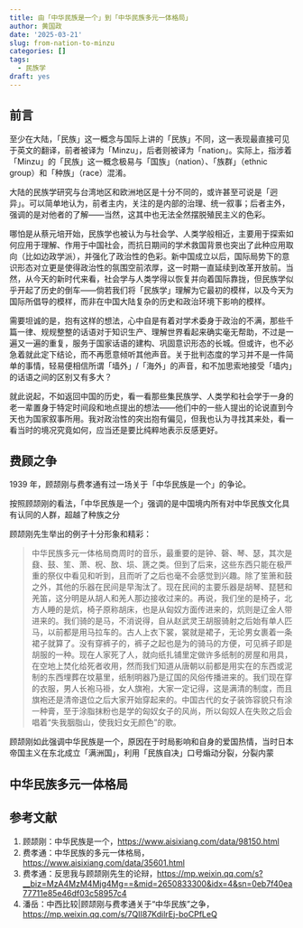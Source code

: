 ```yaml
---
title: 由「中华民族是一个」到「中华民族多元一体格局」
author: 黄国政
date: '2025-03-21'
slug: from-nation-to-minzu
categories: []
tags:
  - 民族学
draft: yes
---
```


<!--more-->

## 前言

至少在大陆，「民族」这一概念与国际上讲的「民族」不同，这一表现最直接可见于英文的翻译，前者被译为「Minzu」，后者则被译为「nation」。实际上，指涉着「Minzu」的「民族」这一概念极易与「国族」（nation）、「族群」（ethnic group）和「种族」（race）混淆。

大陆的民族学研究与台湾地区和欧洲地区是十分不同的，或许甚至可说是「迥异」。可以简单地认为，前者主内，关注的是内部的治理、统一叙事；后者主外，强调的是对他者的了解——当然，这其中也无法全然摆脱殖民主义的色彩。

哪怕是从蔡元培开始，民族学也被认为与社会学、人类学般相近，主要用于探索如何应用于理解、作用于中国社会，而抗日期间的学术救国背景也突出了此种应用取向（比如边政学派），并强化了政治性的色彩。新中国成立以后，国际局势下的意识形态对立更是使得政治性的氛围空前浓厚，这一时期一直延续到改革开放前。当然，从今天的新时代来看，社会学与人类学得以恢复并向着国际靠拢，但民族学似乎开起了历史的倒车——倘若我们将「民族学」理解为它最初的模样，以及今天为国际所倡导的模样，而非在中国大陆复杂的历史和政治环境下影响的模样。

需要坦诚的是，抱有这样的想法，心中自是有着对学术委身于政治的不满，那些千篇一律、规规整整的话语对于知识生产、理解世界看起来确实毫无帮助，不过是一遍又一遍的重复，服务于国家话语的建构、巩固意识形态的长城。但或许，也不必急着就此定下结论，而不再愿意倾听其他声音。关于批判态度的学习并不是一件简单的事情，轻易便相信所谓「墙外」/「海外」的声音，和不加思索地接受「墙内」的话语之间的区别又有多大？

就此说起，不如返回中国的历史，看一看那些集民族学、人类学和社会学于一身的老一辈置身于特定时间段和地点提出的想法——他们中的一些人提出的论说直到今天也为国家叙事所用。我对政治性的突出抱有偏见，但我也认为寻找其来处，看一看当时的境况究竟如何，应当还是要比纯粹地表示反感更好。

## 费顾之争

1939 年，顾颉刚与费孝通有过一场关于「中华民族是一个」的争论。

按照顾颉刚的看法，「中华民族是一个」强调的是中国境内所有对中华民族文化具有认同的人群，超越了种族之分

顾颉刚先生举出的例子十分形象和精彩：

> 中华民族多元一体格局商周时的音乐，最重要的是钟、磬、琴、瑟，其次是鼗、鼓、笙、萧、柷、敔、埙、篪之类。但到了后来，这些东西只能在极严重的祭仪中看见和听到，且而听了之后也毫不会感觉到兴趣。除了笙箫和鼓之外，其他的乐器在民间是早淘汰了。现在民间的主要乐器是胡琴、琵琶和羌笛，这分明是从胡人和羌人那边接收过来的。再说，我们坐的是椅子，北方人睡的是炕，椅子原称胡床，也是从匈奴方面传进来的，炕则是辽金人带进来的。我们骑的是马，不消说得，自从赵武灵王胡服骑射之后始有单人匹马，以前都是用马拉车的。古人上衣下裳，裳就是裙子，无论男女裹着一条裙子就算了。没有穿裤子的，裤子之起也是为的骑马的方便，可见裤子即是胡服的一种。现在人家死了人，就向纸扎铺里定做许多纸制的房屋和用具，在空地上焚化给死者收用，然而我们知道从唐朝以前都是用实在的东西或泥制的东西埋葬在坟墓里，纸制明器乃是辽国的风俗传播进来的。我们现在穿的衣服，男人长袍马褂，女人旗袍，大家一定记得，这是满清的制度，而且旗袍还是清帝退位之后大家开始穿起来的。中国古代的女子装饰容貌只有涂一种膏，至于涂脂抹粉也是学的匈奴女子的风尚，所以匈奴人在失败之后会唱着“失我胭脂山，使我妇女无颜色”的歌。

顾颉刚如此强调中华民族是一个，原因在于时局影响和自身的爱国热情，当时日本帝国主义在东北成立「满洲国」，利用「民族自决」口号煽动分裂，分裂内蒙

## 中华民族多元一体格局

## 参考文献

1. 顾颉刚：中华民族是一个，https://www.aisixiang.com/data/98150.html
2. 费孝通：中华民族的多元一体格局，https://www.aisixiang.com/data/35601.html
3. 费孝通：反思我与顾颉刚先生的论辩，https://mp.weixin.qq.com/s?__biz=MzA4MzM4Mjg4Mg==&mid=2650833300&idx=4&sn=0eb7f40ea77711e85e46df03c58957c4
4. 潘岳：中西比较|顾颉刚与费孝通关于“中华民族”之争，https://mp.weixin.qq.com/s/7QII87KdilrEj-boCPfLeQ